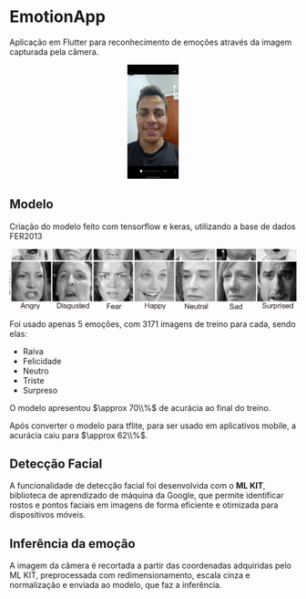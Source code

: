 # EmotionApp

Aplicação em Flutter para reconhecimento de emoções através da imagem capturada pela câmera.

<p align="center">
 <img src="./assets/images/imagem_feliz.jpeg" width="`150" height="200">
</p>


## Modelo

Criação do modelo feito com tensorflow e keras, utilizando a base de dados FER2013

![](./assets/images/dataset-cover.png)


Foi usado apenas 5 emoções, com 3171 imagens de treino para cada, sendo elas:
- Raiva
- Felicidade
- Neutro
- Triste
- Surpreso

O modelo apresentou $\approx 70\\%$ de acurácia ao final do treino.

Após converter o modelo para tflite, para ser usado em aplicativos mobile, a acurácia caiu para $\approx 62\\%$.

## Detecção Facial

A funcionalidade de detecção facial foi desenvolvida com o **ML KIT**, biblioteca de aprendizado de máquina da Google, que permite identificar rostos e pontos faciais em imagens de forma eficiente e otimizada para dispositivos móveis.


## Inferência da emoção

A imagem da câmera é recortada a partir das coordenadas adquiridas pelo ML KIT, preprocessada com redimensionamento, escala cinza e normalização e enviada ao modelo, que faz a inferência.

